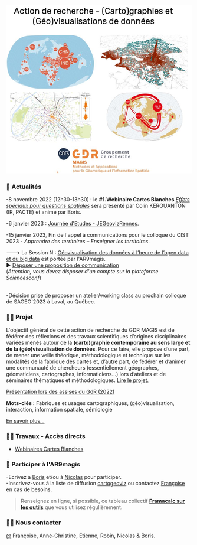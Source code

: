 ![alt text](https://raw.githubusercontent.com/magisAR9/.github/main/profile/AR9visuelok.JPG)

### 🍿 Actualités

-8 novembre 2022 (12h30-13h30) : le **#1.Webinaire Cartes Blanches** [_Effets spéciaux pour questions spatiales_](https://github.com/magisAR9/webinaires/blob/main/cartogeoviz1-kerouanton.md) sera présenté par Colin KEROUANTON (IR, PACTE) et animé par Boris. </br>

-6 janvier 2023 : [Journée d'Etudes - JEGeovizRennes](https://github.com/magisAR9/JEGeovizRennes). </br>

-15 janvier 2023, Fin de l'appel à communications pour le colloque du CIST 2023 - _Apprendre des territoires – Enseigner les territoires_.</br>

---> La Session N : [Géovisualisation des données à l’heure de l’open data et du big data](https://cist2023.sciencesconf.org/resource/page/id/24) est portée par l'AR9magis. </br>:arrow_forward: [Déposer une proposition de communication](https://cist2023.sciencesconf.org/index/unauthorized) </br>
(_Attention, vous devez disposer d'un compte sur la plateforme Sciencesconf_) </br> </br>

-Décision prise de proposer un atelier/working class au prochain colloque de SAGEO'2023 à Laval, au Québec. </br>


### 👩‍💻 Projet
L'objectif général de cette action de recherche du GDR MAGIS est de fédérer des réflexions et des travaux scientifiques d’origines disciplinaires variées menés autour de la **(carto)graphie contemporaine au sens large et de la (géo)visualisation de données**. Pour ce faire, elle propose d’une part, de mener une veille théorique, méthodologique et technique sur les modalités de la fabrique des cartes et, d’autre part, de fédérer et d’animer une communauté de chercheurs (essentiellement géographes, géomaticiens, cartographes, informaticiens...) lors d’ateliers et de séminaires thématiques et méthodologiques. [Lire le projet.](https://magisar9.github.io/project/)

[Présentation lors des assises du GdR (2022)](https://docs.google.com/presentation/d/1vMbVFTlbGGtZzkIO2-XujwNUK82SWf_EGzqYgBKjX0E/edit#slide=id.p)

**Mots-clés :** Fabriques et usages cartographiques, (géo)visualisation, interaction, information spatiale, sémiologie

[En savoir plus...](https://github.com/magisAR9/project)


### 👩‍💻 Travaux - Accès directs
- [Webinaires Cartes Blanches](https://github.com/magisAR9/webinaires) </br>


### 🌈 Participer à l'AR9magis
-Ecrivez à [Boris](mailto:boris.mericskay@univ-rennes2.fr) et/ou à [Nicolas](mailto:nicolas.lambert@cnrs.fr) pour participer. </br>
-Inscrivez-vous à la liste de diffusion [cartogeoviz](http://listes.ifsttar.fr/wws/info/cartogeoviz-magis) ou contactez [Françoise](mailto:francoise.bahoken@univ-eiffel.fr) en cas de besoins.

> Renseignez en ligne, si possible, ce tableau collectif **[Framacalc sur les outils](https://lite.framacalc.org/v8em5nhyq3-9t7k)** que vous utilisez régulièrement.

### 🙋‍♀️ Nous contacter
[@](mailto:francoise.bahoken@univ-eiffel.fr,anne-christine.bronner@misha.fr,etienne.come@univ-eiffel.fr,robin.cura@univ-paris1.fr,nicolas.lambert@cnrs.fr,boris.mericskay@univ-rennes2.fr,) Françoise, Anne-Christine, Etienne, Robin, Nicolas & Boris. 


<!--

**Here are some ideas to get you started:**

🙋‍♀️ A short introduction - what is your organization all about?
🌈 Contribution guidelines - how can the community get involved?
👩‍💻 Useful resources - where can the community find your docs? Is there anything else the community should know?
🍿 Fun facts - what does your team eat for breakfast?
🧙 Remember, you can do mighty things with the power of [Markdown](https://docs.github.com/github/writing-on-github/getting-started-with-writing-and-formatting-on-github/basic-writing-and-formatting-syntax)
-->
